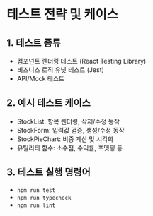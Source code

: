 # 테스트 전략 및 케이스

## 1. 테스트 종류

- 컴포넌트 렌더링 테스트 (React Testing Library)
- 비즈니스 로직 유닛 테스트 (Jest)
- API/Mock 테스트

## 2. 예시 테스트 케이스

- StockList: 항목 렌더링, 삭제/수정 동작
- StockForm: 입력값 검증, 생성/수정 동작
- StockPieChart: 비중 계산 및 시각화
- 유틸리티 함수: 소수점, 수익률, 포맷팅 등

## 3. 테스트 실행 명령어

- `npm run test`
- `npm run typecheck`
- `npm run lint`
